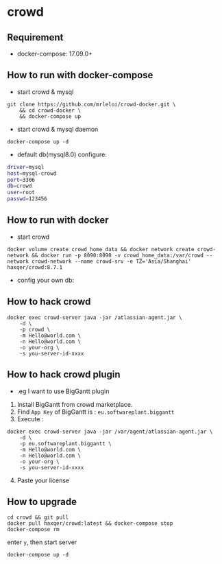 # crowd

## Requirement
- docker-compose: 17.09.0+

## How to run with docker-compose

- start crowd & mysql

```
git clone https://github.com/mrleloi/crowd-docker.git \
    && cd crowd-docker \
    && docker-compose up
```

- start crowd & mysql daemon

```
docker-compose up -d
```

- default db(mysql8.0) configure:

```bash
driver=mysql
host=mysql-crowd
port=3306
db=crowd
user=root
passwd=123456
```

## How to run with docker

- start crowd

```
docker volume create crowd_home_data && docker network create crowd-network && docker run -p 8090:8090 -v crowd_home_data:/var/crowd --network crowd-network --name crowd-srv -e TZ='Asia/Shanghai' haxqer/crowd:8.7.1
```

- config your own db:


## How to hack crowd

```
docker exec crowd-server java -jar /atlassian-agent.jar \
    -d \
    -p crowd \
    -m Hello@world.com \
    -n Hello@world.com \
    -o your-org \
    -s you-server-id-xxxx
```

## How to hack crowd plugin

- .eg I want to use BigGantt plugin
1. Install BigGantt from crowd marketplace.
2. Find `App Key` of BigGantt is : `eu.softwareplant.biggantt`
3. Execute :

```
docker exec crowd-server java -jar /var/agent/atlassian-agent.jar \
    -d \
    -p eu.softwareplant.biggantt \
    -m Hello@world.com \
    -n Hello@world.com \
    -o your-org \
    -s you-server-id-xxxx
```

4. Paste your license


## How to upgrade

```shell
cd crowd && git pull
docker pull haxqer/crowd:latest && docker-compose stop
docker-compose rm
```

enter `y`, then start server

```shell
docker-compose up -d
```


